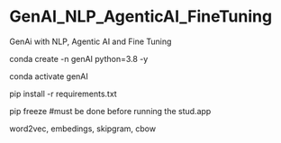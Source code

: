 # GenAI_NLP_AgenticAI_FineTuning
GenAi with NLP, Agentic AI and Fine Tuning



conda create -n genAI python=3.8 -y

conda activate genAI

pip install -r requirements.txt

pip freeze #must be done before running the stud.app



word2vec, embedings, skipgram, cbow


